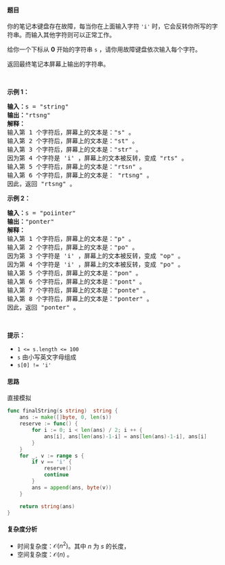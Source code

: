 #### 题目  

<p>你的笔记本键盘存在故障，每当你在上面输入字符 <code>&#39;i&#39;</code> 时，它会反转你所写的字符串。而输入其他字符则可以正常工作。</p>

<p>给你一个下标从 <strong>0</strong> 开始的字符串 <code>s</code> ，请你用故障键盘依次输入每个字符。</p>

<p>返回最终笔记本屏幕上输出的字符串。</p>

<p> </p>

<p><strong>示例 1：</strong></p>

<pre><strong>输入：</strong>s = &#34;string&#34;
<strong>输出：</strong>&#34;rtsng&#34;
<strong>解释：</strong>
输入第 1 个字符后，屏幕上的文本是：&#34;s&#34; 。
输入第 2 个字符后，屏幕上的文本是：&#34;st&#34; 。
输入第 3 个字符后，屏幕上的文本是：&#34;str&#34; 。
因为第 4 个字符是 &#39;i&#39; ，屏幕上的文本被反转，变成 &#34;rts&#34; 。
输入第 5 个字符后，屏幕上的文本是：&#34;rtsn&#34; 。
输入第 6 个字符后，屏幕上的文本是： &#34;rtsng&#34; 。
因此，返回 &#34;rtsng&#34; 。
</pre>

<p><strong>示例 2：</strong></p>

<pre><strong>输入：</strong>s = &#34;poiinter&#34;
<strong>输出：</strong>&#34;ponter&#34;
<strong>解释：</strong>
输入第 1 个字符后，屏幕上的文本是：&#34;p&#34; 。
输入第 2 个字符后，屏幕上的文本是：&#34;po&#34; 。
因为第 3 个字符是 &#39;i&#39; ，屏幕上的文本被反转，变成 &#34;op&#34; 。
因为第 4 个字符是 &#39;i&#39; ，屏幕上的文本被反转，变成 &#34;po&#34; 。
输入第 5 个字符后，屏幕上的文本是：&#34;pon&#34; 。
输入第 6 个字符后，屏幕上的文本是：&#34;pont&#34; 。
输入第 7 个字符后，屏幕上的文本是：&#34;ponte&#34; 。
输入第 8 个字符后，屏幕上的文本是：&#34;ponter&#34; 。
因此，返回 &#34;ponter&#34; 。</pre>

<p> </p>

<p><strong>提示：</strong></p>

<ul>
	<li><code>1 &lt;= s.length &lt;= 100</code></li>
	<li><code>s</code> 由小写英文字母组成</li>
	<li><code>s[0] != &#39;i&#39;</code></li>
</ul>
 
#### 思路  

直接模拟

```go 
func finalString(s string)  string {
	ans := make([]byte, 0, len(s))
	reserve := func() {
		for i := 0; i < len(ans) / 2; i ++ {
			ans[i], ans[len(ans)-1-i] = ans[len(ans)-1-i], ans[i]
		}
	}
	for _, v := range s {
		if v == 'i' {
			reserve()
			continue
		}
		ans = append(ans, byte(v))
	}

	return string(ans)
}
```

#### 复杂度分析  

- 时间复杂度：$\mathcal{O}(n^2)$。其中 $n$ 为 $\textit{s}$ 的长度，
- 空间复杂度：$\mathcal{O}(n)$ 。